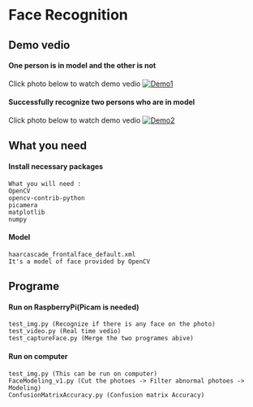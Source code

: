 # Face Recognition
## Demo vedio
#### One person is in model and the other is not
Click photo below to watch demo vedio
[![Demo1](https://github.com/uuboyscy/Capture-Face/blob/master/sample1.png)](https://youtu.be/4p_tiyDbDA0 "Demo1")
#### Successfully recognize two persons who are in model
Click photo below to watch demo vedio
[![Demo2](https://github.com/uuboyscy/Capture-Face/blob/master/sample2.png)](https://youtu.be/9oSXastzVhI "Demo2")

## What you need
#### Install necessary packages
    What you will need :
    OpenCV
    opencv-contrib-python
    picamera
    matplotlib
    numpy
#### Model
    haarcascade_frontalface_default.xml
    It's a model of face provided by OpenCV  
    
## Programe
#### Run on RaspberryPi(Picam is needed)
    test_img.py (Recognize if there is any face on the photo)
    test_video.py (Real time vedio)
    test_captureFace.py (Merge the two programes abive)

#### Run on computer
    test_img.py (This can be run on computer)
    FaceModeling_v1.py (Cut the photoes -> Filter abnormal photoes -> Modeling)
    ConfusionMatrixAccuracy.py (Confusion matrix Accuracy)
